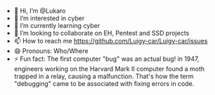 - 👋 Hi, I’m @Lukaro
- 👀 I’m interested in cyber
- 🌱 I’m currently learning cyber
- 💞️ I’m looking to collaborate on EH, Pentest and SSD projects
- 📫 How to reach me https://github.com/Luigy-car/Luigy-car/issues
- 😄 Pronouns: Who/Where
- ⚡ Fun fact: The first computer "bug" was an actual bug! in 1947, engineers working on the Harvard Mark II computer found a moth trapped in a relay, causing a malfunction. That's how the term "debugging" came to be associated with fixing errors in code. 

<!---
Luigy-car/Luigy-car is a ✨ special ✨ repository because its `README.md` (this file) appears on your GitHub profile.
You can click the Preview link to take a look at your changes.
--->
